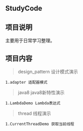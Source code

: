## StudyCode

## 项目说明

主要用于日常学习整理。

## 项目内容

> design_pattern 设计模式演示

    1.adapter 适配器模式
    
> java8 java8新特性演示

    1.LambdaDemo Lambda表达式

> thread 线程演示
    
    1.CurrentThreadDemo 获取当前线程